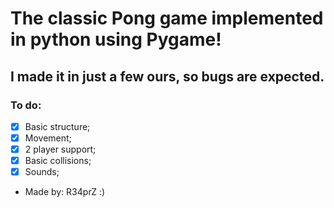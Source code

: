 # The classic Pong game implemented in python using Pygame!
## I made it in just a few ours, so bugs are expected.

### To do:
- [x] Basic structure;
- [x] Movement;
- [x] 2 player support;
- [x] Basic collisions;
- [x] Sounds;

- Made by: R34prZ :)